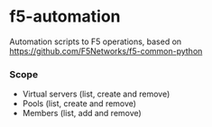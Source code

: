 # f5-automation
Automation scripts to F5 operations, based on https://github.com/F5Networks/f5-common-python

### Scope

* Virtual servers (list, create and remove)
* Pools (list, create and remove)
* Members (list, add and remove)
